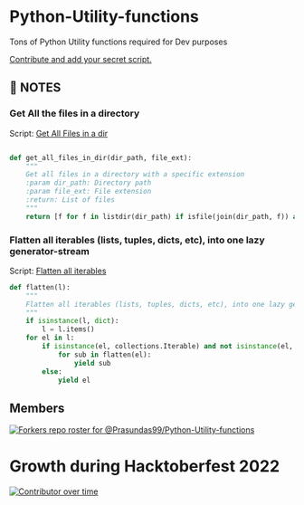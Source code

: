 # Python-Utility-functions
Tons of Python Utility functions required for Dev purposes 


<u>Contribute and add your secret script.</u>

## 📝 NOTES

### Get All the files in a directory

Script: [Get All Files in a dir](get_all_files_in_a_dir.py)  

```python

def get_all_files_in_dir(dir_path, file_ext):
    """
    Get all files in a directory with a specific extension
    :param dir_path: Directory path
    :param file_ext: File extension
    :return: List of files
    """
    return [f for f in listdir(dir_path) if isfile(join(dir_path, f)) and f.endswith(file_ext)]
```


### Flatten all iterables (lists, tuples, dicts, etc), into one lazy generator-stream

Script: [Flatten all iterables](flatten_all_iterables.py)  

```python
def flatten(l):
    """
    Flatten all iterables (lists, tuples, dicts, etc), into one lazy generator-stream
    """
    if isinstance(l, dict):
        l = l.items()
    for el in l:
        if isinstance(el, collections.Iterable) and not isinstance(el, basestring):
            for sub in flatten(el):
                yield sub
        else:
            yield el
```            


## Members
[![Forkers repo roster for @Prasundas99/Python-Utility-functions](https://reporoster.com/forks/Prasundas99/Python-Utility-functions)](https://github.com/Prasundas99/Python-Utility-functions/network/members)

# Growth during **Hacktoberfest 2022**

[![Contributor over time](https://contributor-overtime-api.apiseven.com/contributors-svg?chart=contributorOverTime&repo=Prasundas99/Python-Utility-functions)](https://www.apiseven.com/en/contributor-graph?chart=contributorOverTime&repo=Prasundas99/Python-Utility-functions)
